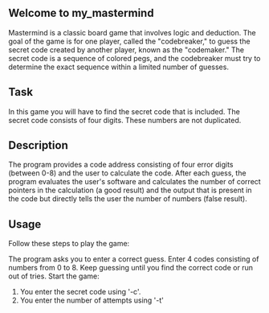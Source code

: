 ## Welcome to my_mastermind

Mastermind is a classic board game that involves logic and deduction. The goal of the game is for one player, called the "codebreaker," to guess the secret code created by another player, known as the "codemaker." The secret code is a sequence of colored pegs, and the codebreaker must try to determine the exact sequence within a limited number of guesses.

## Task

In this game you will have to find the secret code that is included.
The secret code consists of four digits. These numbers are not duplicated.

## Description

The program provides a code address consisting of four error digits (between 0-8) and the user to calculate the code. After each guess, the program evaluates the user's software and calculates the number of correct pointers in the calculation (a good result) and the output that is present in the code but directly tells the user the number of numbers (false result).

## Usage
Follow these steps to play the game:

The program asks you to enter a correct guess.
Enter 4 codes consisting of numbers from 0 to 8.
Keep guessing until you find the correct code or run out of tries.
Start the game:
1) You enter the secret code using '-c'.
2) You enter the number of attempts using '-t'